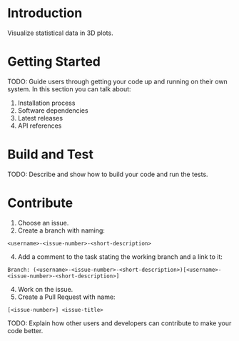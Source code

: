 # Introduction 
Visualize statistical data in 3D plots.

# Getting Started
TODO: Guide users through getting your code up and running on their own system. In this section you can talk about:
1.	Installation process
2.	Software dependencies
3.	Latest releases
4.	API references

# Build and Test
TODO: Describe and show how to build your code and run the tests. 

# Contribute
1. Choose an issue.
2. Create a branch with naming:
```
<username>-<issue-number>-<short-description>
```
4. Add a comment to the task stating the working branch and a link to it:
```
Branch: (<username>-<issue-number>-<short-description>)[<username>-<issue-number>-<short-description>]
```
4. Work on the issue.
5. Create a Pull Request with name:
```
[<issue-number>] <issue-title>
```
TODO: Explain how other users and developers can contribute to make your code better. 
